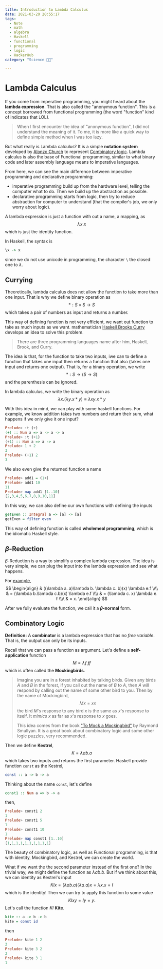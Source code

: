 ```yaml
---
title: Introduction to Lambda Calculus
date: 2021-03-20 20:55:17
tags: 
  - Note
  - math
  - algebra
  - Haskell
  - functional
  - programming
  - logic
  - HackerHub
category: "Science 👨‍💻"

---
```


# Lambda Calculus

If you come from imperative programming,
you might heard about the **lambda expression**.
That is also called the "anonymous function".
This is a concept borrowed from functional programming
(the word "function" kind of indicates that LOL).

> When I first encounter the idea of "anonymous function",
> I did not understand the meaning of it.
> To me, it is more like a quick way to define simple method when I was too lazy.

But what really is Lambda calculus?
It is a simple **notation system** developed by 
[Alonzo Church](https://en.wikipedia.org/wiki/Alonzo_Church)
to represent [Combinatory logic](https://plato.stanford.edu/entries/logic-combinatory/).
Lambda calculus is also the base of Functional programming,
similar to what binary code and later assembly language means to imperative languages.

From here, 
we can see the main difference between imperative programming and declarative programming:
* imperative programming build up from the hardware level, telling the computer what to do.
    Then we build up the abstraction as possible.
* declarative programming starts from logic,
    then try to reduce abstraction for computer to understand
    (that the compiler's job, we only worry about logic).

A lambda expression is just a function with out a name, a mapping, as
$$ \lambda x . x $$
which is just the identity function.

In Haskell, the syntax is
```haskell
\x -> x
```
since we do not use unicode in programming,
the character `\` the closed one to $\lambda$.

## Currying

Theoretically,
lambda calculus does not allow the function to take more than one input.
That is why we define binary operation as
$$ * : S \times S \rightarrow S $$
which takes a pair of numbers as input and returns a number.

This way of defining function is not very efficient,
we want out function to take as much inputs as we want.
mathematician [Haskell Brooks Curry](https://en.wikipedia.org/wiki/Haskell_Curry)
develops an idea to solve this problem.

> There are three programming languages name after him,
> Haskell, Brook, and Curry.

The idea is that,
for the function to take two inputs,
iwe can to define a function that takes one input
then returns a function that
also (takes one input and returns one output).
That is, for a binary operation, we write
$$ * : S \rightarrow (S \rightarrow S) $$
and the parenthesis can be ignored.

In lambda calculus, we write the binary operation as
$$ \lambda x. (\lambda y. x * y) \equiv \lambda xy. x * y $$

With this idea in mind, we can play with some haskell functions.
For example, we know addition takes two numbers and return their sum,
what happens if we only give it one input?

```haskell
Prelude> :t (+)
(+) :: Num a => a -> a -> a
Prelude> :t (+1)
(+1) :: Num a => a -> a
Prelude> 1 + 2
3
Prelude> (+1) 2
3
```

We also even give the returned function a name

```haskell
Prelude> add1 = (1+)
Prelude> add1 10
11
Prelude> map add1 [1..10]
[2,3,4,5,6,7,8,9,10,11]
```

In this way, we can also define our own functions with defining the inputs

```haskell
getEven :: Integral a => [a] -> [a]
getEven = filter even
```

This way of defining function is called **wholemeal programming**,
which is the idiomatic Haskell style.

## $\beta$-Reduction

$\beta$-Reduction is a way to simplify a complex lambda expression.
The idea is very simple,
we can plug the input into the lambda expression and see what happens.

For [example](https://www.youtube.com/watch?v=3VQ382QG-y4&t=561s),
$$
\begin{align}
    & ((\lambda a. a)\lambda b. \lambda c. b)(x) \lambda e.f \\\\
    & = (\lambda b.\lambda c.b)(x) \lambda e.f \\\\
    & = (\lambda c. x) \lambda e. f \\\\
    & = x.
\end{align}
$$

After we fully evaluate the function, we call it a **$\beta$-normal** form.

## Combinatory Logic

**Definition:**
A **combinator** is a lambda expression that has no *free variable*.
That is, the output can only be its inputs.

Recall that we can pass a function as argument.
Let's define a **self-application** function
$$ M = \lambda f. ff $$
which is often called the **Mockingbirds**.

> Imagine you are in a forest inhabited by talking birds.
> Given any birds $A$ and $B$ in the forest,
> if you call out the name of $B$ to $A$,
> then $A$ will respond by calling out the name of some other bird to you.
> Then by the name of Mockingbird,
> $$ Mx = xx $$
> the bird $M$'s response to any bird $x$ is the same as $x$'s response to itself.
> It *mimics* $x$ as far as $x$'s response to $x$ goes.
>
> This idea comes from the book 
> ["To Mock a Mockingbird"](https://en.wikipedia.org/wiki/To_Mock_a_Mockingbird)
> by Raymond Smullyan.
> It is a great book about combinatory logic and some other logic puzzles, 
> very recommended.

Then we define **Kestrel**,
$$ K = \lambda ab. a $$
which takes two inputs and returns the first parameter.
Haskell provide function `const` as the Kestrel,

```haskell
const :: a -> b -> a
```

Thinking about the name `const`, let's define
```haskell
const1 :: Num a => b -> a
```
then,
```haskell
Prelude> const1 2
1
Prelude> const1 5
1
Prelude> const1 10
1
Prelude> map const1 [1..10]
[1,1,1,1,1,1,1,1,1,1]
```

The beauty of combinatory logic, as well as Functional programming,
is that
with identity, Mockingbird, and Kestrel, we can create the world.

What if we want the the second parameter instead of the first one?
In the trivial way, we might define the function as $\lambda ab. b$.
But if we think about this, we can identity as  Kestrel's input
$$ KIx = (\lambda ab. a)(\lambda a. a)x = \lambda x.x = I  $$
which is the identity!
Then we can try to apply this function to some value
$$ KIxy = Iy = y. $$
Let's call the function $KI$  **Kite**.

```haskell
kite :: a -> b -> b
kite = const id
```
then 
``` haskell
Prelude> kite 1 2
2
Prelude> kite 3 2
2
Prelude> kite 3 1
1
```







